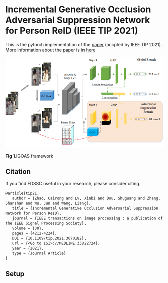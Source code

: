 # Incremental Generative Occlusion Adversarial Suppression Network for Person ReID (IEEE TIP 2021) 

This is the pytorch implementation of the [paper](https://ieeexplore.ieee.org/abstract/document/9397375) (accpted by IEEE TIP 2021). More information about the paper is in [here](https://shuguang-52.github.io/igoas/)

<img src='figures/21_tip_igoas.png'>

**Fig 1**.IGOAS framework

## Citation 
If you find FDSSC useful in your research, please consider citing.

```
@article{tip21,
   author = {Zhao, Cairong and Lv, Xinbi and Dou, Shuguang and Zhang, Shanshan and Wu, Jun and Wang, Liang},
   title = {Incremental Generative Occlusion Adversarial Suppression Network for Person ReID},
   journal = {IEEE transactions on image processing : a publication of the IEEE Signal Processing Society},
   volume = {30},
   pages = {4212-4224},
   DOI = {10.1109/tip.2021.3070182},
   url = {<Go to ISI>://MEDLINE:33822724},
   year = {2021},
   type = {Journal Article}
}
```
## Setup


